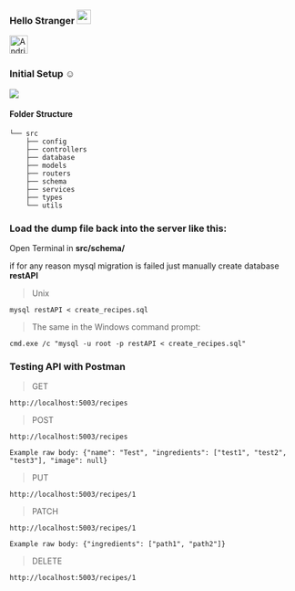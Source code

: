 ### Hello Stranger <img src="https://media.giphy.com/media/hvRJCLFzcasrR4ia7z/giphy.gif" width="25px">

<a href="https://www.linkedin.com/in/andriy-bohdanit/">
  <img align="left" alt="Andriy Bohdan" width="32px" src="https://raw.githubusercontent.com/peterthehan/peterthehan/master/assets/linkedin.svg" />
</a><br/><br/>

### Initial Setup :relaxed:

![](https://media.giphy.com/media/TOd09KJxxog65L0MwE/giphy.gif)

#### Folder Structure

```
└── src
    ├── config
    ├── controllers
    ├── database
    ├── models
    ├── routers
    ├── schema
    ├── services
    ├── types
    └── utils
```

### Load the dump file back into the server like this:
Open Terminal in **src/schema/**

if for any reason mysql migration is failed just manually create database **restAPI**


> Unix

```
mysql restAPI < create_recipes.sql
```
> The same in the Windows command prompt:

```
cmd.exe /c "mysql -u root -p restAPI < create_recipes.sql"
```

### Testing API with Postman
> GET
```
http://localhost:5003/recipes
```

> POST
```
http://localhost:5003/recipes

Example raw body: {"name": "Test", "ingredients": ["test1", "test2", "test3"], "image": null}
```

> PUT 
```
http://localhost:5003/recipes/1

```

> PATCH
```
http://localhost:5003/recipes/1

Example raw body: {"ingredients": ["path1", "path2"]}

```
> DELETE

```
http://localhost:5003/recipes/1
```
